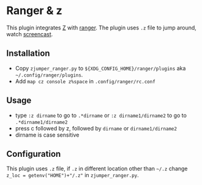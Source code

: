 # Ranger & z

This plugin integrates [Z](https://github.com/rupa/z) with [ranger](https://github.com/ranger/ranger). The plugin uses `.z` file to jump around, watch [screencast](https://youtu.be/ciHHbFtz4N8).

## Installation

* Copy `zjumper_ranger.py` to `${XDG_CONFIG_HOME}/ranger/plugins` aka `~/.config/ranger/plugins`.
* Add  `map cz console z%space` in `.config/ranger/rc.conf`


## Usage

* type `:z dirname` to go to `.*dirname` or `:z dirname1/dirname2` to go to `.*dirname1/dirname2`
* press c followed by z, followed by `dirname` or `dirname1/dirname2`
* dirname is case sensitive

## Configuration

This plugin uses `.z` file, if `.z` in different location other than `~/.z` change `z_loc = getenv("HOME")+"/.z"` in `zjumper_ranger.py`. 

